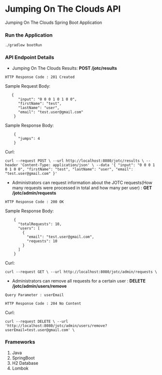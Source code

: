 # Jumping On The Clouds API

Jumping On The Clouds Spring Boot Application

### Run the Application
`./gradlew bootRun`


### API Endpoint Details

* Jumping On The Clouds Results: **POST  /jotc/results**

`HTTP Response Code : 201 Created`

Sample Request Body:

       {
          "input": "0 0 0 1 0 1 0 0",
          "firstName": "test",
          "lastName": "user",
          "email": "test.user@gmail.com"
        }


Sample Response Body:

        {
          "jumps": 4
        }

Curl:

`curl --request POST \
--url http://localhost:8080/jotc/results \
--header 'Content-Type: application/json' \
--data '{
"input": "0 0 0 1 0 1 0 0",
"firstName": "test",
"lastName": "user",
"email": "test.user@gmail.com"
}'`


* Administrators can request information about the JOTC requests(How many requests were processed in total and how many per user) : 
  **GET  /jotc/admin/requests**

`HTTP Response Code : 200 OK`

Sample Response Body:

        {
          "totalRequests": 10,
          "users": [
            {
              "email": "test.user@gmail.com",
              "requests": 10
            }
          ]
        }

Curl:

`curl --request GET \
--url http://localhost:8080/jotc/admin/requests \`


* Administrators can remove all requests for a certain user : **DELETE  /jotc/admin/users/remove**
  
`Query Parameter : userEmail`

`HTTP Response Code : 204 No Content`

Curl:

`curl --request DELETE \
--url 'http://localhost:8080/jotc/admin/users/remove?userEmail=test.user@gmail.com' \`



### Frameworks
1. Java
2. SpringBoot
3. H2 Database
4. Lombok
